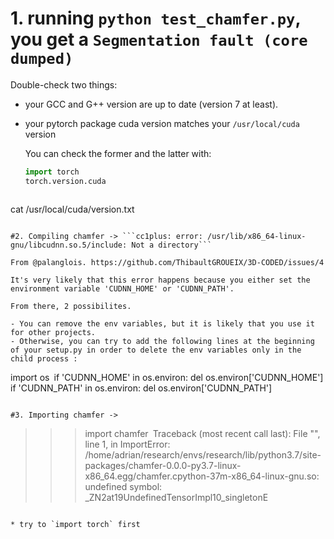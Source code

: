 # 1. running ```python test_chamfer.py```, you get a ```Segmentation fault (core dumped)```

Double-check two things:

* your GCC and G++ version are up to date (version 7 at least).

* your pytorch package cuda version matches your ```/usr/local/cuda``` version

  You can check the former and the latter with:

  ```python
  import torch
  torch.version.cuda
  ```

  

  ```
cat /usr/local/cuda/version.txt
  ```

 #2. Compiling chamfer -> ```cc1plus: error: /usr/lib/x86_64-linux-gnu/libcudnn.so.5/include: Not a directory```

From @palanglois. https://github.com/ThibaultGROUEIX/3D-CODED/issues/4

It's very likely that this error happens because you either set the environment variable 'CUDNN_HOME' or 'CUDNN_PATH'.

From there, 2 possibilites.

- You can remove the env variables, but it is likely that you use it for other projects.
- Otherwise, you can try to add the following lines at the beginning of your setup.py in order to delete the env variables only in the child process :

```
import os`
`if 'CUDNN_HOME' in os.environ: del os.environ['CUDNN_HOME']`
`if 'CUDNN_PATH' in os.environ: del os.environ['CUDNN_PATH']
```

#3. Importing chamfer ->  

```
>>> import chamfer`
`Traceback (most recent call last): File "<stdin>", line 1, in <module> ImportError: /home/adrian/research/envs/research/lib/python3.7/site-packages/chamfer-0.0.0-py3.7-linux-x86_64.egg/chamfer.cpython-37m-x86_64-linux-gnu.so: undefined symbol: _ZN2at19UndefinedTensorImpl10_singletonE
```

* try to `import torch` first